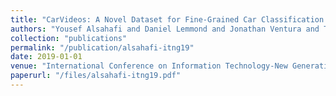```yaml
---
title: "CarVideos: A Novel Dataset for Fine-Grained Car Classification in Videos"
authors: "Yousef Alsahafi and Daniel Lemmond and Jonathan Ventura and Terrance Boult"
collection: "publications"
permalink: "/publication/alsahafi-itng19"
date: 2019-01-01
venue: "International Conference on Information Technology-New Generations (ITNG 2019)"
paperurl: "/files/alsahafi-itng19.pdf"
---
```

